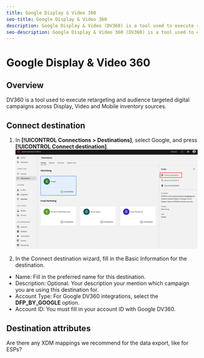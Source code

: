```yaml
---
title: Google Display & Video 360 
seo-title: Google Display & Video 360
description: Google Display & Video (DV360) is a tool used to execute retargeting and audience targeted digital campaigns across Display, Video and Mobile inventory sources.
seo-description: Google Display & Video 360 (DV360) is a tool used to execute retargeting and audience targeted digital campaigns across Display, Video and Mobile inventory sources.
---
```


# Google Display & Video 360

## Overview

DV360 is a tool used to execute retargeting and audience targeted digital campaigns across Display, Video and Mobile inventory sources.

## Connect destination

1. In **[!UICONTROL Connections > Destinations]**, select Google, and press **[!UICONTROL Connect destination]**.
    ![Connect Google destination](/help/rtcdp/destinations/assets/connect-google.png)

2. In the Connect destination wizard, fill in the Basic Information for the destination.
*  Name: Fill in the preferred name for this destination.
*  Description: Optional. Your description your mention which campaign you are using this destination for.
*  Account Type: For Google DV360 integrations, select the **DFP_BY_GOOGLE** option. 
*  Account ID: You must fill in your account ID with Google DV360.

## Destination attributes

Are there any XDM mappings we recommend for the data export, like for ESPs?